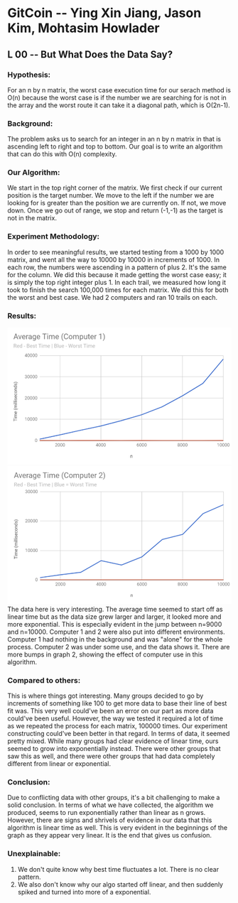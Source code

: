 # GitCoin -- Ying Xin Jiang, Jason Kim, Mohtasim Howlader
## L 00 -- But What Does the Data Say?
### Hypothesis: 
For an n by n matrix, the worst case execution time for our serach method is O(n) because the worst case is if the number we are searching for is not in the array and the worst route it can take it a diagonal path, which is O(2n-1). 

### Background: 
The problem asks us to search for an integer in an n by n matrix in that is ascending left to right and top to bottom. Our goal is to write an algorithm that can do this with O(n) complexity. 

### Our Algorithm: 
We start in the top right corner of the matrix. We first check if our current position is the target number. We move to the left if the number we are looking for is greater than the position we are currently on. If not, we move down. Once we go out of range, we stop and return (-1,-1) as the target is not in the matrix.

### Experiment Methodology:
In order to see meaningful results, we started testing from a 1000 by 1000 matrix, and went all the way to 10000 by 10000 in increments of 1000. In each row, the numbers were ascending in a pattern of plus 2. It's the same for the column. We did this because it made getting the worst case easy; it is simply the top right integer plus 1. In each trail, we measured how long it took to finish the search 100,000 times for each matrix. We did this for both the worst and best case. We had 2 computers and ran 10 trails on each.

### Results:
![](Pictures/graph1.PNG)
![](Pictures/graph2.PNG)
The data here is very interesting. The average time seemed to start off as linear time but as the data size grew larger and larger, it looked more and more exponential. This is especially evident in the jump between n=9000 and n=10000. Computer 1 and 2 were also put into different environments. Computer 1 had nothing in the background and was "alone" for the whole process. Computer 2 was under some use, and the data shows it. There are more bumps in graph 2, showing the effect of computer use in this algorithm. 

### Compared to others: 
This is where things got interesting. Many groups decided to go by increments of something like 100 to get more data to base their line of best fit was. This very well could've been an error on our part as more data could've been useful. However, the way we tested it required a lot of time as we repeated the process for each matrix, 100000 times. Our experiment constructing could've been better in that regard. In terms of data, it seemed pretty mixed. While many groups had clear evidence of linear time, ours seemed to grow into exponentially instead. There were other groups that saw this as well, and there were other groups that had data completely different from linear or exponential. 

### Conclusion:
Due to conflicting data with other groups, it's a bit challenging to make a solid conclusion. In terms of what we have collected, the algorithm we produced, seems to run exponentially rather than linear as n grows. However, there are signs and shrivels of evidence in our data that this algorithm is linear time as well. This is very evident in the beginnings of the graph as they appear very linear. It is the end that gives us confusion.

### Unexplainable: 
1) We don't quite know why best time fluctuates a lot. There is no clear pattern.
2) We also don't know why our algo started off linear, and then suddenly spiked and turned into more of a exponential. 

